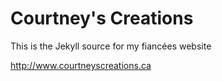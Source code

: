 # Courtney's Creations

This is the Jekyll source for my fiancées website

http://www.courtneyscreations.ca
